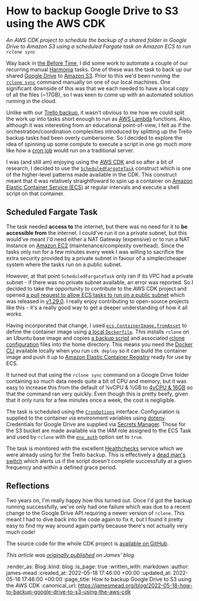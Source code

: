 How to backup Google Drive to S3 using the AWS CDK
=======

_An AWS CDK project to schedule the backup of a shared folder in Google Drive to Amazon S3 using a scheduled Fargate task on Amazon ECS to run `rclone sync`_

Way back in [the Before Time], I did some work to automate a couple of our recurring manual [Harmonia] tasks. One of these was the task to back up our shared [Google Drive] to [Amazon S3]. Prior to this we'd been running the [`rclone sync`] command manually on one of our local machines. One significant downside of this was that we each needed to have a local copy of all the files (~17GB), so I was keen to come up with an automated solution running in the cloud.

Unlike with our [Trello backup], it wasn't obvious to me how we could split the work up into tasks short enough to run as [AWS Lambda] functions. Also, although it was interesting from an educational point-of-view, I felt as if the orchestration/coordination complexities introduced by splitting up the Trello backup tasks had been overly cumbersome. So I decided to explore the idea of spinning up some compute to execute a script in one go much more like how a [cron job] would run on a traditional server.

I was (and still am) enjoying using the [AWS CDK] and so after a bit of research, I decided to use the [`ScheduledFargateTask`] construct which is one of the higher-level patterns made available in the CDK. This construct meant that it was relatively straightfoward to spin up a container on [Amazon Elastic Container Service (ECS)] at regular intervals and execute a shell script on that container.

## Scheduled Fargate Task

The task needed **access to** the internet, but there was no need for it to **be accessible from** the internet. I could've run it on a private subnet, but this would've meant I'd need either a NAT Gateway (expensive) or to run a NAT Instance on [Amazon EC2] (maintenance/complexity overhead). Since the tasks only run for a few minutes every week I was willing to sacrifice the extra security provided by a private subnet in favour of a simpler/cheaper system where the tasks run on a public subnet.

However, at that point `ScheduledFargateTask` only ran if its VPC had a private subnet - if there was no private subnet available, an error was reported. So I decided to take the opportunity to contribute to the AWS CDK project and opened [a pull request to allow ECS tasks to run on a public subnet][pr-6624] which was released in [v1.29.0]. I really enjoy contributing to open-source projects like this - it's a really good way to get a deeper understanding of how it all works.

Having incorporated that change, I used [`ecs.ContainerImage.fromAsset`] to define the container image using [a local `Dockerfile`]. This installs `rclone` on an Ubuntu base image and copies [a backup script] and associated [rclone configuration] files into the home directory. This means you need the [Docker CLI] available locally when you run `cdk deploy` so it can build the container image and push it up to [Amazon Elastic Container Registry] ready for use by ECS.

It turned out that using the `rclone sync` command on a Google Drive folder containing so much data needs quite a bit of CPU and memory, but it was easy to increase this from the default of ¼vCPU & ½GB to [4vCPU & 16GB] so that the command ran very quickly. Even though this is pretty beefy, given that it only runs for a few minutes once a week, the cost is negligible.

The task is scheduled using the [`CronOptions`] interface. Configuration is supplied to the container via environment variables using [dotenv]. Credentials for Google Drive are supplied via [Secrets Manager]. Those for the S3 bucket are made available via the IAM role assigned to the ECS Task and used by `rclone` with the [`env_auth`] option set to `true`.

The task is monitored with the excellent [Healthchecks] service which we were already using for the Trello backup. This is effectively a [dead man's switch] which alerts us if the script doesn't complete successfully at a given frequency and within a defined grace period.

## Reflections

Two years on, I'm really happy how this turned out. Once I'd got the backup running successfully, we've only had one failure which was due to a recent change to the Google Drive API requiring a newer version of `rclone`. This meant I had to dive back into the code again to fix it, but I found it pretty easy to find my way around again partly because there's not actually very much code!

The source code for the whole CDK project is [available on GitHub].

[the Before Time]: https://www.urbandictionary.com/define.php?term=The+Before+Time
[Harmonia]: https://harmonia.io/
[Google Drive]: https://www.google.com/drive/
[Amazon S3]: https://aws.amazon.com/s3/
[`rclone sync`]: https://rclone.org/commands/rclone_sync/
[Trello backup]: /automatic-backup-of-trello-boards-to-s3-using-aws-cdk
[AWS Lambda]: https://aws.amazon.com/lambda/
[cron job]: https://en.wikipedia.org/wiki/Cron
[AWS CDK]: https://aws.amazon.com/cdk/
[`ScheduledFargateTask`]: https://docs.aws.amazon.com/cdk/api/v1/docs/@aws-cdk_aws-ecs-patterns.ScheduledFargateTask.html
[Amazon Elastic Container Service (ECS)]: https://aws.amazon.com/ecs/
[pr-6624]: https://github.com/aws/aws-cdk/pull/6624
[`ecs.ContainerImage.fromAsset`]: https://docs.aws.amazon.com/cdk/api/v1/docs/@aws-cdk_aws-ecs.ContainerImage.html#static-fromwbrassetdirectory-props
[v1.29.0]: https://github.com/aws/aws-cdk/releases/tag/v1.29.0
[a local `Dockerfile`]: https://github.com/freerange/google-drive-backup/blob/19a065b9bfebe8a7a4cbdc9f3739d628261d9f2c/local-image/Dockerfile
[a backup script]: https://github.com/freerange/google-drive-backup/blob/ffc52080da5de7b780ba6b50352d0147ffad793e/local-image/home/backup.sh
[rclone configuration]: https://github.com/freerange/google-drive-backup/blob/ffc52080da5de7b780ba6b50352d0147ffad793e/local-image/home/rclone.conf
[Amazon Elastic Container Registry]: https://aws.amazon.com/ecr/
[Docker CLI]: https://docs.docker.com/engine/reference/commandline/cli/
[4vCPU & 16GB]: https://github.com/freerange/google-drive-backup/blob/ffc52080da5de7b780ba6b50352d0147ffad793e/lib/google-drive-backup-stack.ts#L30-L31
[`CronOptions`]: https://docs.aws.amazon.com/cdk/api/latest/docs/@aws-cdk_aws-applicationautoscaling.CronOptions.html
[dotenv]: https://www.npmjs.com/package/dotenv
[`env_auth`]: https://rclone.org/s3/#authentication
[Secrets Manager]: https://aws.amazon.com/secrets-manager/
[Healthchecks]: https://healthchecks.io/
[dead man's switch]: https://en.wikipedia.org/wiki/Dead_man%27s_switch
[Amazon EC2]: https://aws.amazon.com/ec2/
[available on GitHub]: https://github.com/freerange/google-drive-backup

_This article was <a rel="canonical" href="https://jamesmead.org/blog/2022-05-18-how-to-backup-google-drive-to-s3-using-the-aws-cdk">originally published</a> on James' blog._

:render_as: Blog
:kind: blog
:is_page: true
:written_with: markdown
:author: james-mead
:created_at: 2022-05-18 17:46:00 +00:00
:updated_at: 2022-05-18 17:46:00 +00:00
:page_title: How to backup Google Drive to S3 using the AWS CDK
:canonical_url: https://jamesmead.org/blog/2022-05-18-how-to-backup-google-drive-to-s3-using-the-aws-cdk
